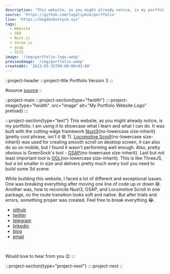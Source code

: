 ```yaml
---
description: 'This website, as you might already notice, is my portfolio. I am using it to showcase what I learn and what I can do. It was built with the cutting-edge framework Nuxt'
source: 'https://github.com/logotip4ik/portfolio'
live: 'https://bogdankostyuk.xyz'
tags:
  - Website
  - SEO
  - Nuxt.js
  - three.js
  - gsap
  - SCSS
image: '/img/portfolio-logo.webp'
previewImage: '/img/portfolio.webp'
createdAt: '2022-03-31T00:00:00+03:00'
---
```


::project-header
:::project-title
Portfolio Version 3
:::

#source
[source](https://github.com/logotip4ik/portfolio)
::

::project-main
:::project-section{type="fwidth"}
::::project-image{type="fwidth" :src="image" alt="My Portfolio Website Logo" preload}
:::

:::project-section{type="text"}
This website, as you might already notice, is my portfolio. I am using it to showcase what I learn and what I can do. It was built with the cutting-edge framework [Nuxt3](https://v3.nuxtjs.org){no-lowercase size-inherit} (pretty cool phrase, isn't it :smile: ?). [Locomotive Scroll](https://locomotivemtl.github.io/locomotive-scroll/){no-lowercase size-inherit} was used for creating smooth scroll on desktop screen, it can also do so on mobile, but I found it wasn't performing well enough. Also, pretty obvious is GreenSock's tool - [GSAP](https://greensock.com/gsap/){no-lowercase size-inherit}. Last but not least important tool is [OGL](https://github.com/oframe/ogl){no-lowercase size-inherit}. This is like ThreeJS, but _a lot_ smaller in size and delivers pretty much every tool you need to build some 3d scene.

While building this website, I faced a lot of different and exceptional issues. One was breaking everything after moving one line of code up or down :sweat_smile:. Another was, how to reconcile Nuxt3, GSAP, and Locomotive Scroll in one package, so the route transition looks soft and native. But after trials and errors, something proper was created. Feel free to break everything :joy:.

- [github](https://github.com/logotip4ik)
- [twitter](https://twitter.com/BogdanKostyuk_)
- [telegram](https://t.me/bogdankostyuk)
- [linkedin](https://www.linkedin.com/in/kartikchaudhary11)
- [blog](https://blog.bogdankostyuk.xyz)
- [email](mailto:contact@bogdankostyuk.xyz)

<br />

Would love to hear from you :wink:
:::

:::project-section{type="project-next"}
::::project-next
::

